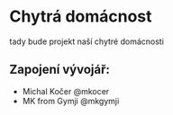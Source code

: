 # Chytrá domácnost

tady bude projekt naší chytré domácnosti



## Zapojení vývojář:
- Michal Kočer @mkocer
- MK from Gymji @mkgymji
